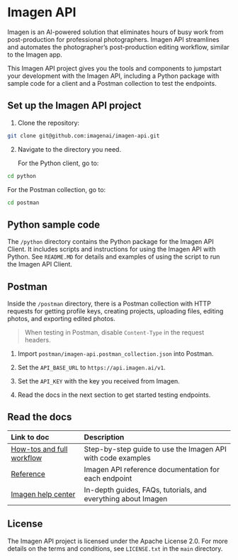 # Imagen API


Imagen is an AI-powered solution that eliminates hours of busy work from post-production for professional photographers. Imagen API streamlines and automates the photographer’s post-production editing workflow, similar to the Imagen app.

This Imagen API project gives you the tools and components to jumpstart your development with the Imagen API, including a Python package with sample code for a client and a Postman collection to test the endpoints.


## Set up the Imagen API project

1. Clone the repository:

```bash
git clone git@github.com:imagenai/imagen-api.git
```

2. Navigate to the directory you need.  
     
   For the Python client, go to:

```bash
cd python
```

   For the Postman collection, go to:

```bash
cd postman
```

## Python sample code 

The `/python` directory contains the Python package for the Imagen API Client. It includes scripts and instructions for using the Imagen API with Python. See `README.MD` for details and examples of using the script to run the Imagen API Client.

## Postman 

Inside the `/postman` directory, there is a Postman collection with HTTP requests for getting profile keys, creating projects, uploading files, editing photos, and exporting edited photos.

> When testing in Postman, disable `Content-Type` in the request headers.


1. Import `postman/imagen-api.postman_collection.json` into Postman.  
     
2. Set the `API_BASE_URL` to `https://api.imagen.ai/v1`.  
     
3. Set the `API_KEY` with the key you received from Imagen.  
     
4. Read the docs in the next section to get started testing endpoints. 

## Read the docs 

| Link to doc | Description |
| :---- | :---- |
| [How-tos and full workflow](https://support.imagen-ai.com/hc/en-us/articles/19137253415965-Automate-your-post-production-workflow-with-Imagen-API) | Step-by-step guide to use the Imagen API with code examples |
| [Reference](https://api-beta.imagen-ai.com/v1/redoc) | Imagen API reference documentation for each endpoint |
| [Imagen help center](https://support.imagen-ai.com/hc/en-us) | In-depth guides, FAQs, tutorials, and everything about Imagen |

## License 

The Imagen API project is licensed under the Apache License 2.0. For more details on the terms and conditions, see `LICENSE.txt` in the `main` directory.

